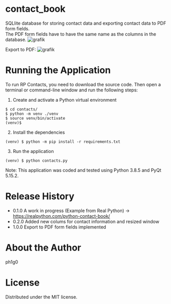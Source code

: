 # contact_book
SQLlite database for storing contact data and exporting contact data to PDF form fields.   
The PDF form fields have to have the same name as the columns in the database. 
![grafik](https://user-images.githubusercontent.com/105172511/170858044-dc8e4595-e918-4d9e-a11f-7c05b654810f.png)

Export to PDF:
![grafik](https://user-images.githubusercontent.com/105172511/170858114-449cc0f4-53d7-40cb-a46d-eb8cd63a422d.png)

# Running the Application
To run RP Contacts, you need to download the source code. Then open a terminal or command-line window and run the following steps:
1. Create and activate a Python virtual environment  
  ```
  $ cd contacts/
  $ python -m venv ./venv
  $ source venv/bin/activate
  (venv)$
  ```

2. Install the dependencies  
  ```
  (venv) $ python -m pip install -r requirements.txt
  ```
  
3. Run the application  
  ```
  (venv) $ python contacts.py
  ```
  
Note: This application was coded and tested using Python 3.8.5 and PyQt 5.15.2.

# Release History
 - 0.1.0 A work in progress (Example from Real Python) -> https://realpython.com/python-contact-book/  
 - 0.2.0 Added new colums for contact information and resized window
 - 1.0.0 Export to PDF form fields implemented

# About the Author
ph1g0

# License
Distributed under the MIT license.
